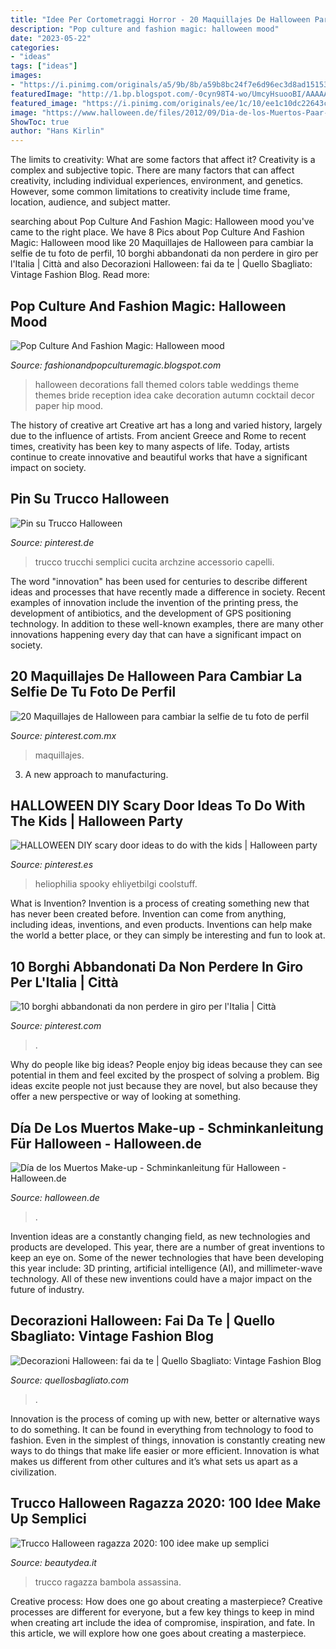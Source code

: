 ```yaml
---
title: "Idee Per Cortometraggi Horror - 20 Maquillajes De Halloween Para Cambiar La Selfie De Tu Foto De Perfil"
description: "Pop culture and fashion magic: halloween mood"
date: "2023-05-22"
categories:
- "ideas"
tags: ["ideas"]
images:
- "https://i.pinimg.com/originals/a5/9b/8b/a59b8bc24f7e6d96ec3d8ad15153fc18.jpg"
featuredImage: "http://1.bp.blogspot.com/-0cyn98T4-wo/UmcyHsuooBI/AAAAAAAAZv0/ZArskSvgvGk/s1600/Halloween+party+ideas+Halloween+food%252C+Halloween+wedding+table.jpg"
featured_image: "https://i.pinimg.com/originals/ee/1c/10/ee1c10dc22643c657f1956bcbaf783a8.jpg"
image: "https://www.halloween.de/files/2012/09/Dia-de-los-Muertos-Paar-21.jpg"
ShowToc: true
author: "Hans Kirlin"
---
```



The limits to creativity: What are some factors that affect it?
Creativity is a complex and subjective topic. There are many factors that can affect creativity, including individual experiences, environment, and genetics. However, some common limitations to creativity include time frame, location, audience, and subject matter.

	

		
searching about Pop Culture And Fashion Magic: Halloween mood you've came to the right place. We have 8 Pics about Pop Culture And Fashion Magic: Halloween mood like 20 Maquillajes de Halloween para cambiar la selfie de tu foto de perfil, 10 borghi abbandonati da non perdere in giro per l&#039;Italia | Città and also Decorazioni Halloween: fai da te | Quello Sbagliato: Vintage Fashion Blog. Read more:
		
    
## Pop Culture And Fashion Magic: Halloween Mood

<img loading=lazy src="http://1.bp.blogspot.com/-0cyn98T4-wo/UmcyHsuooBI/AAAAAAAAZv0/ZArskSvgvGk/s1600/Halloween+party+ideas+Halloween+food%252C+Halloween+wedding+table.jpg" onerror="this.onerror=null;this.src='https://tse3.mm.bing.net/th?id=OIP.xhJ0P46AE2AlCwREppNJsQHaLK&amp;pid=15.1';" alt="Pop Culture And Fashion Magic: Halloween mood">

_Source: fashionandpopculturemagic.blogspot.com_

>halloween decorations fall themed colors table weddings theme themes bride reception idea cake decoration autumn cocktail decor paper hip mood. 

	

The history of creative art
Creative art has a long and varied history, largely due to the influence of artists. From ancient Greece and Rome to recent times, creativity has been key to many aspects of life. Today, artists continue to create innovative and beautiful works that have a significant impact on society.

    
## Pin Su Trucco Halloween

<img loading=lazy src="https://i.pinimg.com/originals/24/87/21/248721f276c45b248eb5c1f7e4fb16d5.jpg" onerror="this.onerror=null;this.src='https://tse4.mm.bing.net/th?id=OIP.9At5jP656Sis_GT0YWKUEQHaE8&amp;pid=15.1';" alt="Pin su Trucco Halloween">

_Source: pinterest.de_

>trucco trucchi semplici cucita archzine accessorio capelli. 

	

The word "innovation" has been used for centuries to describe different ideas and processes that have recently made a difference in society. Recent examples of innovation include the invention of the printing press, the development of antibiotics, and the development of GPS positioning technology. In addition to these well-known examples, there are many other innovations happening every day that can have a significant impact on society.

    
## 20 Maquillajes De Halloween Para Cambiar La Selfie De Tu Foto De Perfil

<img loading=lazy src="https://i.pinimg.com/736x/4b/b3/bd/4bb3bd36eab56db7b7ea1c114557184b.jpg" onerror="this.onerror=null;this.src='https://tse2.mm.bing.net/th?id=OIP.Y5WlP9yC6PjHsSxmV4EplgHaJP&amp;pid=15.1';" alt="20 Maquillajes de Halloween para cambiar la selfie de tu foto de perfil">

_Source: pinterest.com.mx_

>maquillajes. 

	

3. A new approach to manufacturing.

    
## HALLOWEEN DIY Scary Door Ideas To Do With The Kids | Halloween Party

<img loading=lazy src="https://i.pinimg.com/originals/ee/1c/10/ee1c10dc22643c657f1956bcbaf783a8.jpg" onerror="this.onerror=null;this.src='https://tse2.mm.bing.net/th?id=OIP.erTmDp27ZpAstMeyTJ0AnQHaHa&amp;pid=15.1';" alt="HALLOWEEN DIY scary door ideas to do with the kids | Halloween party">

_Source: pinterest.es_

>heliophilia spooky ehliyetbilgi coolstuff. 

	

What is Invention?
Invention is a process of creating something new that has never been created before. Invention can come from anything, including ideas, inventions, and even products. Inventions can help make the world a better place, or they can simply be interesting and fun to look at.

    
## 10 Borghi Abbandonati Da Non Perdere In Giro Per L&#039;Italia | Città

<img loading=lazy src="https://i.pinimg.com/originals/a5/9b/8b/a59b8bc24f7e6d96ec3d8ad15153fc18.jpg" onerror="this.onerror=null;this.src='https://tse2.mm.bing.net/th?id=OIP.sM1s_h6BB3BSr77fmDKpPgHaJ3&amp;pid=15.1';" alt="10 borghi abbandonati da non perdere in giro per l&#039;Italia | Città">

_Source: pinterest.com_

>. 

	

Why do people like big ideas?
People enjoy big ideas because they can see potential in them and feel excited by the prospect of solving a problem. Big ideas excite people not just because they are novel, but also because they offer a new perspective or way of looking at something.

    
## Día De Los Muertos Make-up - Schminkanleitung Für Halloween - Halloween.de

<img loading=lazy src="https://www.halloween.de/files/2012/09/Dia-de-los-Muertos-Paar-21.jpg" onerror="this.onerror=null;this.src='https://tse3.mm.bing.net/th?id=OIP.HMYrgSsQsEpMpcbKgTw2PwHaLH&amp;pid=15.1';" alt="Día de los Muertos Make-up - Schminkanleitung für Halloween - Halloween.de">

_Source: halloween.de_

>. 

	

Invention ideas are a constantly changing field, as new technologies and products are developed. This year, there are a number of great inventions to keep an eye on. Some of the newer technologies that have been developing this year include: 3D printing, artificial intelligence (AI), and millimeter-wave technology. All of these new inventions could have a major impact on the future of industry.

    
## Decorazioni Halloween: Fai Da Te | Quello Sbagliato: Vintage Fashion Blog

<img loading=lazy src="https://www.quellosbagliato.com/wp-content/uploads/2015/10/decorazioni-halloween-fai-da-te-9.jpg" onerror="this.onerror=null;this.src='https://tse2.mm.bing.net/th?id=OIP.ViMGl-F0MqvddsQhdsmhMQHaKi&amp;pid=15.1';" alt="Decorazioni Halloween: fai da te | Quello Sbagliato: Vintage Fashion Blog">

_Source: quellosbagliato.com_

>. 

	

Innovation is the process of coming up with new, better or alternative ways to do something. It can be found in everything from technology to food to fashion. Even in the simplest of things, innovation is constantly creating new ways to do things that make life easier or more efficient. Innovation is what makes us different from other cultures and it’s what sets us apart as a civilization.

    
## Trucco Halloween Ragazza 2020: 100 Idee Make Up Semplici

<img loading=lazy src="https://www.beautydea.it/wp-content/uploads/2019/07/trucco-halloween-ragazza-9-1000-113.jpg" onerror="this.onerror=null;this.src='https://tse1.mm.bing.net/th?id=OIP.8xUBz2Uab0YhUNmutIdO1wHaHa&amp;pid=15.1';" alt="Trucco Halloween ragazza 2020: 100 idee make up semplici">

_Source: beautydea.it_

>trucco ragazza bambola assassina. 

	

Creative process: How does one go about creating a masterpiece?
Creative processes are different for everyone, but a few key things to keep in mind when creating art include the idea of compromise, inspiration, and fate. In this article, we will explore how one goes about creating a masterpiece.

